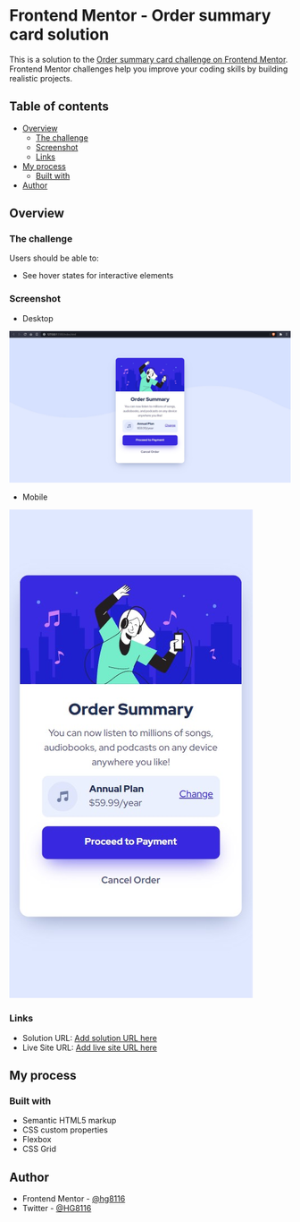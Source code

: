 # Frontend Mentor - Order summary card solution

This is a solution to the [Order summary card challenge on Frontend Mentor](https://www.frontendmentor.io/challenges/order-summary-component-QlPmajDUj). Frontend Mentor challenges help you improve your coding skills by building realistic projects. 

## Table of contents

- [Overview](#overview)
  - [The challenge](#the-challenge)
  - [Screenshot](#screenshot)
  - [Links](#links)
- [My process](#my-process)
  - [Built with](#built-with)
- [Author](#author)

## Overview

### The challenge

Users should be able to:

- See hover states for interactive elements

### Screenshot

- Desktop 

![](./screenshot-desktop.jpg)

- Mobile

![](./screenshot-mobile.jpg)

### Links

- Solution URL: [Add solution URL here](https://your-solution-url.com)
- Live Site URL: [Add live site URL here](https://hg8116.github.io/Order-summary-component/)

## My process

### Built with

- Semantic HTML5 markup
- CSS custom properties
- Flexbox
- CSS Grid

## Author

- Frontend Mentor - [@hg8116](https://www.frontendmentor.io/profile/hg8116)
- Twitter - [@HG8116](https://www.twitter.com/HG8116)
